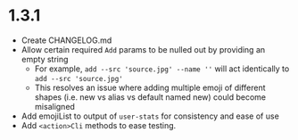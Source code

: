 # 1.3.1
* Create CHANGELOG.md
* Allow certain required `Add` params to be nulled out by providing an empty string
  * For example, `add --src 'source.jpg' --name ''` will act identically to `add --src 'source.jpg'`
  * This resolves an issue where adding multiple emoji of different shapes (i.e. new vs alias vs default named new) could become misaligned
* Add emojiList to output of `user-stats` for consistency and ease of use
* Add `<action>Cli` methods to ease testing.
